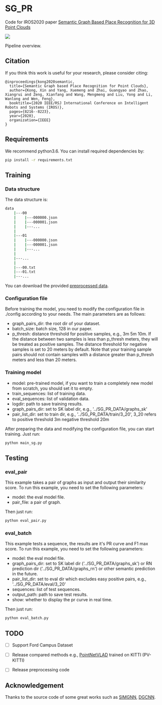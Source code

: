 # SG_PR

Code for IROS2020 paper [Semantic Graph Based Place Recognition for 3D Point Clouds](https://ras.papercept.net/proceedings/IROS20/0170.pdf)

![](./doc/pipeline.png)

Pipeline overview.

## Citation

If you think this work is useful for your research, please consider citing:

```
@inproceedings{kong2020semantic,
  title={Semantic Graph based Place Recognition for Point Clouds},
  author={Kong, Xin and Yang, Xuemeng and Zhai, Guangyao and Zhao, Xiangrui and Zeng, Xianfang and Wang, Mengmeng and Liu, Yong and Li, Wanlong and Wen, Feng},
  booktitle={2020 IEEE/RSJ International Conference on Intelligent Robots and Systems (IROS)},
  pages={8216--8223},
  year={2020},
  organization={IEEE}
}
```

## Requirements
We recommend python3.6. You can install required dependencies by:
```bash
pip install -r requirements.txt
```

## Training

### Data structure

The data structure is:

```bash
data
    |---00
    |    |---000000.json   
    |    |---000001.json
    |    |---...
    |
    |---01
    |    |---000000.json
    |    |---000001.json
    |    |---...
    |
    |---...
    |
    |---00.txt
    |---01.txt
    |---...
```
You can download the provided [preprocessed data](https://drive.google.com/file/d/1eu4G008gvAJGjU-M8qBvTN0JLHG2B-OB/view?usp=sharing).

### Configuration file

Before training the model, you need to modify the configuration file in ./config according to your needs. The main parameters are as follows:
- graph_pairs_dir: the root dir of your dataset.
- batch_size: batch size, 128 in our paper.
- p_thresh: distance threshold for positive samples, e.g., 3m 5m 10m. If the distance between two samples is less than p_thresh meters, they will be treated as positive samples. The distance threshold for negative samples is set to 20 meters by default. Note that your training sample pairs should not contain samples with a distance greater than p_thresh meters and less than 20 meters.

### Training model

- model: pre-trained model, if you want to train a completely new model from scratch, you should set it to empty.
- train_sequences: list of training data.
- eval_sequences: list of validation data.
- logdir: path to save training results.
- graph_pairs_dir: set to SK label dir, e.g., '../SG_PR_DATA/graphs_sk'
- pair_list_dir: set to train dir, e.g., '../SG_PR_DATA/train/3_20', 3_20 refers to positive threshold 3m negative threshold 20m

After preparing the data and modifying the configuration file, you can start training. Just run:

```bash
python main_sg.py
```

## Testing

### eval_pair

This example takes a pair of graphs as input and output their similarity score. To run this example, you need to set the following parameters:
- model: the eval model file.
- pair_file: a pair of graph.

Then just run:
```bash
python eval_pair.py
```

### eval_batch

This example tests a sequence, the results are it's PR curve and F1 max score. To run this example, you need to set the following parameters:
- model: the eval model file.
- graph_pairs_dir: set to SK label dir ('../SG_PR_DATA/graphs_sk') or RN prediction dir ('../SG_PR_DATA/graphs_rn') or other semantic prediction in the future.
- pair_list_dir: set to eval dir which excludes easy positive pairs, e.g., '../SG_PR_DATA/eval/3_20' 
- sequences: list of test sequences.
- output_path: path to save test results.
- show: whether to display the pr curve in real time.

Then just run:
```bash
python eval_batch.py
```

<!--
Todo
## Other methods
#### Scan Context
##### Ford
1. Generate feature database by 'gen_SC_db_ford.py'
2. Compute distance and plot PR curve by 'eval_SC_list_Ford.py'


#### M2DP
##### Ford
1. Generate feature database by 'evaluate_Ford.m'
2. Compute distance and plot PR curve by 'eval_SC_list_Ford.py'
-->

## TODO
- [ ] Support Ford Campus Dataset
- [ ] Release compared methods e.g., [PointNetVLAD](https://github.com/mikacuy/pointnetvlad) trained on KITTI (PV-KITTI)
- [ ] Release preprocessing code


## Acknowledgement

Thanks to the source code of some great works such as [SIMGNN](https://github.com/benedekrozemberczki/SimGNN), [DGCNN](https://github.com/WangYueFt/dgcnn).